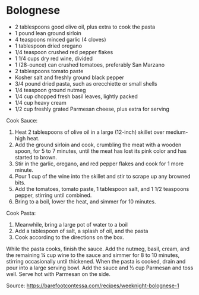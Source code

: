 # Bolognese

* 2 tablespoons good olive oil, plus extra to cook the pasta
* 1 pound lean ground sirloin
* 4 teaspoons minced garlic (4 cloves)
* 1 tablespoon	dried oregano
* 1/4 teaspoon	crushed red pepper flakes
* 1 1/4 cups	dry red wine, divided
* 1	(28-ounce) can crushed tomatoes, preferably San Marzano
* 2 tablespoons tomato paste
* Kosher salt and freshly ground black pepper
* 3/4 pound	dried pasta, such as orecchiette or small shells
* 1/4 teaspoon ground nutmeg
* 1/4 cup chopped fresh basil leaves, lightly packed
* 1/4 cup	heavy cream
* 1/2 cup freshly grated Parmesan cheese, plus extra for serving

Cook Sauce:
1. Heat 2 tablespoons of olive oil in a large (12-inch) skillet over medium-high heat. 
1. Add the ground sirloin and cook, crumbling the meat with a wooden spoon, for 5 to 7 minutes, until the meat has lost its pink color and has started to brown.
1. Stir in the garlic, oregano, and red pepper flakes and cook for 1 more minute. 
1. Pour 1 cup of the wine into the skillet and stir to scrape up any browned bits. 
1. Add the tomatoes, tomato paste, 1 tablespoon salt, and 1 1/2 teaspoons pepper, stirring until combined. 
1. Bring to a boil, lower the heat, and simmer for 10 minutes.

Cook Pasta:
1. Meanwhile, bring a large pot of water to a boil
1. Add a tablespoon of salt, a splash of oil, and the pasta
1. Cook according to the directions on the box.

While the pasta cooks, finish the sauce. Add the nutmeg, basil, cream, and the remaining ¼ cup wine to the sauce and simmer for 8 to 10 minutes, stirring occasionally until thickened. When the pasta is cooked, drain and pour into a large serving bowl. Add the sauce and ½ cup Parmesan and toss well. Serve hot with Parmesan on the side.

Source: https://barefootcontessa.com/recipes/weeknight-bolognese-1
